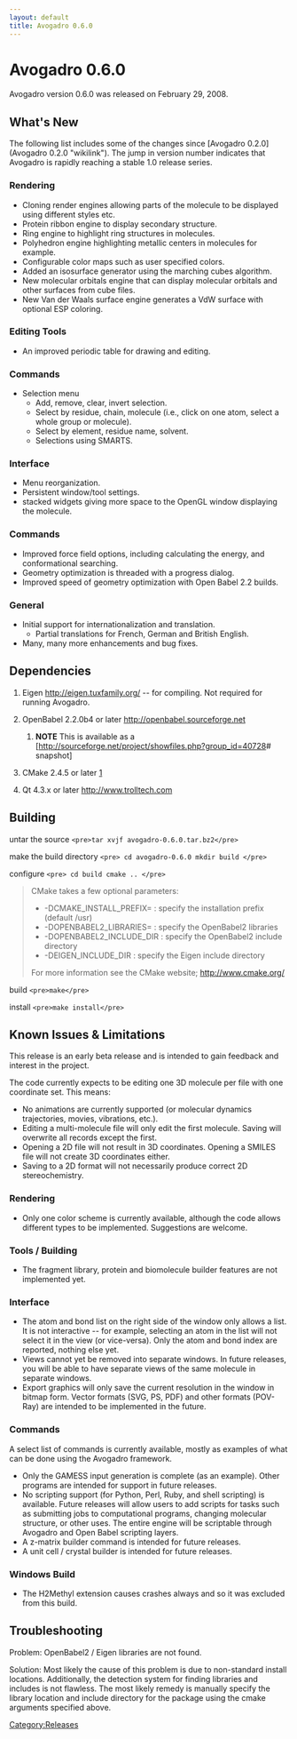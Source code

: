 ```yaml
---
layout: default
title: Avogadro 0.6.0
---
```


# Avogadro 0.6.0

Avogadro version 0.6.0 was released on February 29, 2008.

What's New
----------

The following list includes some of the changes since [Avogadro 0.2.0](Avogadro 0.2.0 "wikilink"). The jump in version number indicates that Avogadro is rapidly reaching a stable 1.0 release series.

### Rendering

-   Cloning render engines allowing parts of the molecule to be displayed using different styles etc.
-   Protein ribbon engine to display secondary structure.
-   Ring engine to highlight ring structures in molecules.
-   Polyhedron engine highlighting metallic centers in molecules for example.
-   Configurable color maps such as user specified colors.
-   Added an isosurface generator using the marching cubes algorithm.
-   New molecular orbitals engine that can display molecular orbitals and other surfaces from cube files.
-   New Van der Waals surface engine generates a VdW surface with optional ESP coloring.

### Editing Tools

-   An improved periodic table for drawing and editing.

### Commands

-   Selection menu
    -   Add, remove, clear, invert selection.
    -   Select by residue, chain, molecule (i.e., click on one atom, select a whole group or molecule).
    -   Select by element, residue name, solvent.
    -   Selections using SMARTS.

### Interface

-   Menu reorganization.
-   Persistent window/tool settings.
-   stacked widgets giving more space to the OpenGL window displaying the molecule.

### Commands

-   Improved force field options, including calculating the energy, and conformational searching.
-   Geometry optimization is threaded with a progress dialog.
-   Improved speed of geometry optimization with Open Babel 2.2 builds.

### General

-   Initial support for internationalization and translation.
    -   Partial translations for French, German and British English.
-   Many, many more enhancements and bug fixes.

Dependencies
------------

1.  Eigen [<http://eigen.tuxfamily.org/>](http://eigen.tuxfamily.org/) -- for compiling. Not required for running Avogadro.
2.  OpenBabel 2.2.0b4 or later [<http://openbabel.sourceforge.net>](http://openbabel.sourceforge.net)
    1.  **NOTE** This is available as a [<http://sourceforge.net/project/showfiles.php?group_id=40728>\# snapshot]

3.  CMake 2.4.5 or later [1](http://www.cmake.org)
4.  Qt 4.3.x or later [<http://www.trolltech.com>](http://www.trolltech.com/)

Building
--------

untar the source `<pre>tar xvjf avogadro-0.6.0.tar.bz2</pre>`

make the build directory `<pre>
cd avogadro-0.6.0
mkdir build
</pre>`

configure `<pre>
cd build
cmake ..
</pre>`

> CMake takes a few optional parameters:
>
> -   -DCMAKE\_INSTALL\_PREFIX= : specify the installation prefix (default /usr)
> -   -DOPENBABEL2\_LIBRARIES= : specify the OpenBabel2 libraries
> -   -DOPENBABEL2\_INCLUDE\_DIR : specify the OpenBabel2 include directory
> -   -DEIGEN\_INCLUDE\_DIR : specify the Eigen include directory
>
> For more information see the CMake website; [<http://www.cmake.org/>](http://www.cmake.org/)

build `<pre>make</pre>`

install `<pre>make install</pre>`

Known Issues & Limitations
--------------------------

This release is an early beta release and is intended to gain feedback and interest in the project.

The code currently expects to be editing one 3D molecule per file with one coordinate set. This means:

-   No animations are currently supported (or molecular dynamics trajectories, movies, vibrations, etc.).
-   Editing a multi-molecule file will only edit the first molecule. Saving will overwrite all records except the first.
-   Opening a 2D file will not result in 3D coordinates. Opening a SMILES file will not create 3D coordinates either.
-   Saving to a 2D format will not necessarily produce correct 2D stereochemistry.

### Rendering

-   Only one color scheme is currently available, although the code allows different types to be implemented. Suggestions are welcome.

### Tools / Building

-   The fragment library, protein and biomolecule builder features are not implemented yet.

### Interface

-   The atom and bond list on the right side of the window only allows a list. It is not interactive -- for example, selecting an atom in the list will not select it in the view (or vice-versa). Only the atom and bond index are reported, nothing else yet.
-   Views cannot yet be removed into separate windows. In future releases, you will be able to have separate views of the same molecule in separate windows.
-   Export graphics will only save the current resolution in the window in bitmap form. Vector formats (SVG, PS, PDF) and other formats (POV-Ray) are intended to be implemented in the future.

### Commands

A select list of commands is currently available, mostly as examples of what can be done using the Avogadro framework.

-   Only the GAMESS input generation is complete (as an example). Other programs are intended for support in future releases.
-   No scripting support (for Python, Perl, Ruby, and shell scripting) is available. Future releases will allow users to add scripts for tasks such as submitting jobs to computational programs, changing molecular structure, or other uses. The entire engine will be scriptable through Avogadro and Open Babel scripting layers.
-   A z-matrix builder command is intended for future releases.
-   A unit cell / crystal builder is intended for future releases.

### Windows Build

-   The H2Methyl extension causes crashes always and so it was excluded from this build.

Troubleshooting
---------------

Problem: OpenBabel2 / Eigen libraries are not found.

Solution: Most likely the cause of this problem is due to non-standard install locations. Additionally, the detection system for finding libraries and includes is not flawless. The most likely remedy is manually specify the library location and include directory for the package using the cmake arguments specified above.

<Category:Releases>

